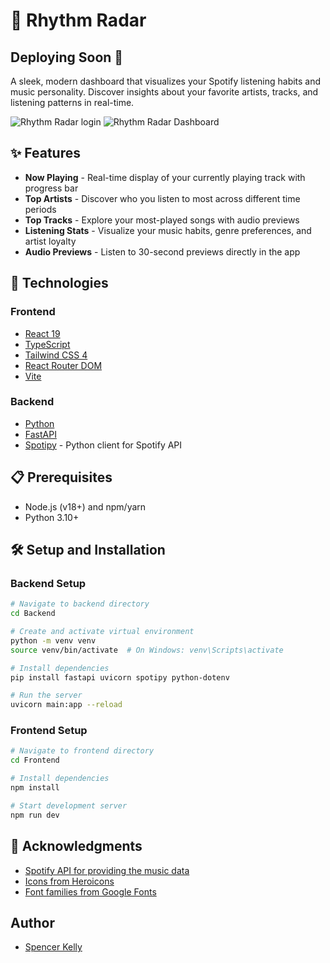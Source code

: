 # 🎵 Rhythm Radar

## Deploying Soon 🚀

A sleek, modern dashboard that visualizes your Spotify listening habits and music personality. Discover insights about your favorite artists, tracks, and listening patterns in real-time.

![Rhythm Radar login](https://i.imgur.com/htSfdtf.png)
![Rhythm Radar Dashboard](https://i.imgur.com/uBVp5Cd.png)

## ✨ Features

- **Now Playing** - Real-time display of your currently playing track with progress bar
- **Top Artists** - Discover who you listen to most across different time periods
- **Top Tracks** - Explore your most-played songs with audio previews
- **Listening Stats** - Visualize your music habits, genre preferences, and artist loyalty
- **Audio Previews** - Listen to 30-second previews directly in the app

## 🚀 Technologies

### Frontend

- [React 19](https://react.dev/)
- [TypeScript](https://www.typescriptlang.org/)
- [Tailwind CSS 4](https://tailwindcss.com/)
- [React Router DOM](https://reactrouter.com/)
- [Vite](https://vitejs.dev/)

### Backend

- [Python](https://www.python.org/)
- [FastAPI](https://fastapi.tiangolo.com/)
- [Spotipy](https://spotipy.readthedocs.io/) - Python client for Spotify API

## 📋 Prerequisites

- Node.js (v18+) and npm/yarn
- Python 3.10+

## 🛠️ Setup and Installation

### Backend Setup

```bash
# Navigate to backend directory
cd Backend

# Create and activate virtual environment
python -m venv venv
source venv/bin/activate  # On Windows: venv\Scripts\activate

# Install dependencies
pip install fastapi uvicorn spotipy python-dotenv

# Run the server
uvicorn main:app --reload
```

### Frontend Setup

```bash
# Navigate to frontend directory
cd Frontend

# Install dependencies
npm install

# Start development server
npm run dev
```

## 🙏 Acknowledgments

- [Spotify API for providing the music data](https://developer.spotify.com/documentation/web-api/)
- [Icons from Heroicons](https://heroicons.com/)
- [Font families from Google Fonts](https://fonts.google.com/)

## Author

- [Spencer Kelly](https://SpencerKelly.tech/)
